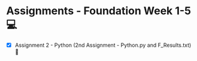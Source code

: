 # Assignments - Foundation Week 1-5 💻

- [x] Assignment 2 - Python (2nd Assignment - Python.py and F_Results.txt) 🐍

